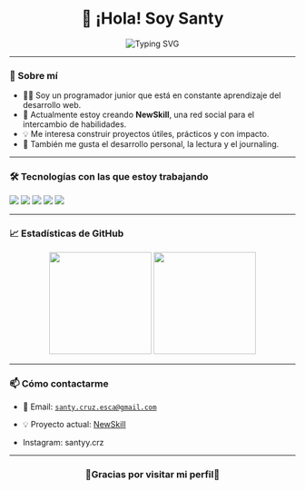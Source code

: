 <h1 align="center">👋 ¡Hola! Soy Santy</h1>

<p align="center">
  <img src="https://readme-typing-svg.herokuapp.com?font=Fira+Code&duration=3000&pause=1000&color=2F9CF4&center=true&vCenter=true&lines=Programador+junior+en+formación;Apasionado+por+la+tecnología+y+el+aprendizaje;Creador+de+NewSkill;PHP+%7C+MySQL+%7C+HTML+%7C+JS+%7C+CSS" alt="Typing SVG" />
</p>

---

### 🧠 Sobre mí

- 🧑‍💻 Soy un programador junior que está en constante aprendizaje del desarrollo web.
- 🚀 Actualmente estoy creando <strong>NewSkill</strong>, una red social para el intercambio de habilidades.
- 💡 Me interesa construir proyectos útiles, prácticos y con impacto.
- 📘 También me gusta el desarrollo personal, la lectura y el journaling.

---

### 🛠️ Tecnologías con las que estoy trabajando

<p align="left">
  <img src="https://img.shields.io/badge/PHP-777BB4?style=for-the-badge&logo=php&logoColor=white"/>
  <img src="https://img.shields.io/badge/MySQL-4479A1?style=for-the-badge&logo=mysql&logoColor=white"/>
  <img src="https://img.shields.io/badge/HTML5-e34c26?style=for-the-badge&logo=html5&logoColor=white"/>
  <img src="https://img.shields.io/badge/CSS3-264de4?style=for-the-badge&logo=css3&logoColor=white"/>
  <img src="https://img.shields.io/badge/JavaScript-f0db4f?style=for-the-badge&logo=javascript&logoColor=black"/>
</p>

---

### 📈 Estadísticas de GitHub

<p align="center">
  <img height="180em" src="https://github-readme-stats.vercel.app/api?username=SantyyFit&show_icons=true&theme=tokyonight&hide_border=true"/>
  <img height="180em" src="https://github-readme-stats.vercel.app/api/top-langs/?username=SantyyFit&layout=compact&theme=tokyonight&hide_border=true"/>
</p>

---

### 📫 Cómo contactarme

- 📩 Email: <code>santy.cruz.esca@gmail.com</code>  
- 💡 Proyecto actual: [NewSkill](https://github.com/SantyyFit/NewSkill)

- Instagram: santyy.crz

---

<h3 align="center"> 👾Gracias por visitar mi perfil👾 </h3>
